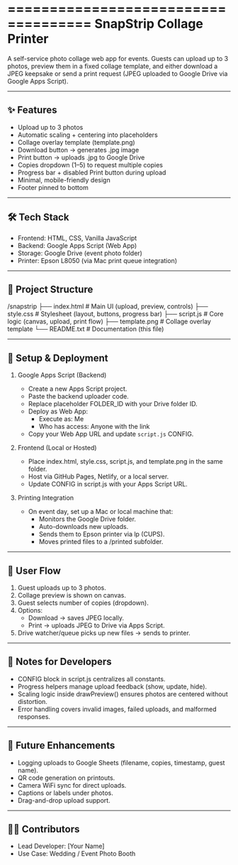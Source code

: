 ====================================
 SnapStrip Collage Printer
====================================

A self-service photo collage web app for events. Guests can upload up to 3 photos, preview them in a fixed collage template, and either download a JPEG keepsake or send a print request (JPEG uploaded to Google Drive via Google Apps Script).

------------------------------------
✨ Features
------------------------------------
- Upload up to 3 photos
- Automatic scaling + centering into placeholders
- Collage overlay template (template.png)
- Download button → generates .jpg image
- Print button → uploads .jpg to Google Drive
- Copies dropdown (1–5) to request multiple copies
- Progress bar + disabled Print button during upload
- Minimal, mobile-friendly design
- Footer pinned to bottom

------------------------------------
🛠️ Tech Stack
------------------------------------
- Frontend: HTML, CSS, Vanilla JavaScript
- Backend: Google Apps Script (Web App)
- Storage: Google Drive (event photo folder)
- Printer: Epson L8050 (via Mac print queue integration)

------------------------------------
📂 Project Structure
------------------------------------
/snapstrip
 ├── index.html       # Main UI (upload, preview, controls)
 ├── style.css        # Stylesheet (layout, buttons, progress bar)
 ├── script.js        # Core logic (canvas, upload, print flow)
 ├── template.png     # Collage overlay template
 └── README.txt       # Documentation (this file)

------------------------------------
🚀 Setup & Deployment
------------------------------------
1. Google Apps Script (Backend)
   - Create a new Apps Script project.
   - Paste the backend uploader code.
   - Replace placeholder FOLDER_ID with your Drive folder ID.
   - Deploy as Web App:
     - Execute as: Me
     - Who has access: Anyone with the link
   - Copy your Web App URL and update `script.js` CONFIG.

2. Frontend (Local or Hosted)
   - Place index.html, style.css, script.js, and template.png in the same folder.
   - Host via GitHub Pages, Netlify, or a local server.
   - Update CONFIG in script.js with your Apps Script URL.

3. Printing Integration
   - On event day, set up a Mac or local machine that:
     - Monitors the Google Drive folder.
     - Auto-downloads new uploads.
     - Sends them to Epson printer via lp (CUPS).
     - Moves printed files to a /printed subfolder.

------------------------------------
🔄 User Flow
------------------------------------
1. Guest uploads up to 3 photos.
2. Collage preview is shown on canvas.
3. Guest selects number of copies (dropdown).
4. Options:
   - Download → saves JPEG locally.
   - Print → uploads JPEG to Drive via Apps Script.
5. Drive watcher/queue picks up new files → sends to printer.

------------------------------------
📌 Notes for Developers
------------------------------------
- CONFIG block in script.js centralizes all constants.
- Progress helpers manage upload feedback (show, update, hide).
- Scaling logic inside drawPreview() ensures photos are centered without distortion.
- Error handling covers invalid images, failed uploads, and malformed responses.

------------------------------------
🔮 Future Enhancements
------------------------------------
- Logging uploads to Google Sheets (filename, copies, timestamp, guest name).
- QR code generation on printouts.
- Camera WiFi sync for direct uploads.
- Captions or labels under photos.
- Drag-and-drop upload support.

------------------------------------
👨‍💻 Contributors
------------------------------------
- Lead Developer: [Your Name]
- Use Case: Wedding / Event Photo Booth
